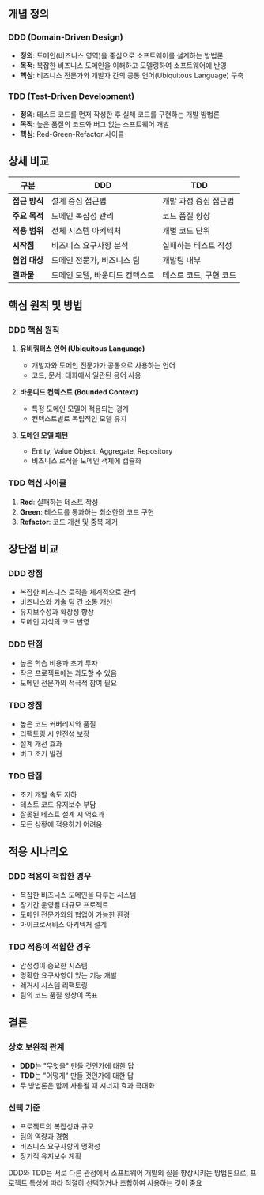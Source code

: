 
## 개념 정의

### DDD (Domain-Driven Design)
- **정의**: 도메인(비즈니스 영역)을 중심으로 소프트웨어를 설계하는 방법론
- **목적**: 복잡한 비즈니스 도메인을 이해하고 모델링하여 소프트웨어에 반영
- **핵심**: 비즈니스 전문가와 개발자 간의 공통 언어(Ubiquitous Language) 구축

### TDD (Test-Driven Development)
- **정의**: 테스트 코드를 먼저 작성한 후 실제 코드를 구현하는 개발 방법론
- **목적**: 높은 품질의 코드와 버그 없는 소프트웨어 개발
- **핵심**: Red-Green-Refactor 사이클

## 상세 비교

| 구분 | DDD | TDD |
|------|-----|-----|
| **접근 방식** | 설계 중심 접근법 | 개발 과정 중심 접근법 |
| **주요 목적** | 도메인 복잡성 관리 | 코드 품질 향상 |
| **적용 범위** | 전체 시스템 아키텍처 | 개별 코드 단위 |
| **시작점** | 비즈니스 요구사항 분석 | 실패하는 테스트 작성 |
| **협업 대상** | 도메인 전문가, 비즈니스 팀 | 개발팀 내부 |
| **결과물** | 도메인 모델, 바운디드 컨텍스트 | 테스트 코드, 구현 코드 |

## 핵심 원칙 및 방법

### DDD 핵심 원칙
1. **유비쿼터스 언어 (Ubiquitous Language)**
   - 개발자와 도메인 전문가가 공통으로 사용하는 언어
   - 코드, 문서, 대화에서 일관된 용어 사용

2. **바운디드 컨텍스트 (Bounded Context)**
   - 특정 도메인 모델이 적용되는 경계
   - 컨텍스트별로 독립적인 모델 유지

3. **도메인 모델 패턴**
   - Entity, Value Object, Aggregate, Repository
   - 비즈니스 로직을 도메인 객체에 캡슐화

### TDD 핵심 사이클
1. **Red**: 실패하는 테스트 작성
2. **Green**: 테스트를 통과하는 최소한의 코드 구현
3. **Refactor**: 코드 개선 및 중복 제거

## 장단점 비교

### DDD 장점
- 복잡한 비즈니스 로직을 체계적으로 관리
- 비즈니스와 기술 팀 간 소통 개선
- 유지보수성과 확장성 향상
- 도메인 지식의 코드 반영

### DDD 단점
- 높은 학습 비용과 초기 투자
- 작은 프로젝트에는 과도할 수 있음
- 도메인 전문가의 적극적 참여 필요

### TDD 장점
- 높은 코드 커버리지와 품질
- 리팩토링 시 안전성 보장
- 설계 개선 효과
- 버그 조기 발견

### TDD 단점
- 초기 개발 속도 저하
- 테스트 코드 유지보수 부담
- 잘못된 테스트 설계 시 역효과
- 모든 상황에 적용하기 어려움

## 적용 시나리오

### DDD 적용이 적합한 경우
- 복잡한 비즈니스 도메인을 다루는 시스템
- 장기간 운영될 대규모 프로젝트
- 도메인 전문가와의 협업이 가능한 환경
- 마이크로서비스 아키텍처 설계

### TDD 적용이 적합한 경우
- 안정성이 중요한 시스템
- 명확한 요구사항이 있는 기능 개발
- 레거시 시스템 리팩토링
- 팀의 코드 품질 향상이 목표

## 결론

### 상호 보완적 관계
- **DDD**는 "무엇을" 만들 것인가에 대한 답
- **TDD**는 "어떻게" 만들 것인가에 대한 답
- 두 방법론은 함께 사용될 때 시너지 효과 극대화

### 선택 기준
- 프로젝트의 복잡성과 규모
- 팀의 역량과 경험
- 비즈니스 요구사항의 명확성
- 장기적 유지보수 계획

DDD와 TDD는 서로 다른 관점에서 소프트웨어 개발의 질을 향상시키는 방법론으로, 프로젝트 특성에 따라 적절히 선택하거나 조합하여 사용하는 것이 중요